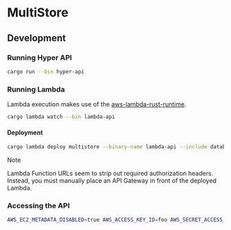 # MultiStore

## Development

### Running Hyper API

```sh
cargo run --bin hyper-api
```

### Running Lambda

Lambda execution makes use of the [aws-lambda-rust-runtime](https://github.com/awslabs/aws-lambda-rust-runtime).

```sh
cargo lambda watch --bin lambda-api
```

#### Deployment

```sh
cargo lambda deploy multistore --binary-name lambda-api --include database.yaml --enable-function-url
```

> [!NOTE]
> Lambda Function URLs seem to strip out required authorization headers. Instead, you must manually place an API Gateway in front of the deployed Lambda.

### Accessing the API

```sh
AWS_EC2_METADATA_DISABLED=true AWS_ACCESS_KEY_ID=foo AWS_SECRET_ACCESS_KEY=bar aws s3api --endpoint-url http://localhost:9000/lambda-url/lambda-api --no-cli-pager list-buckets
```
